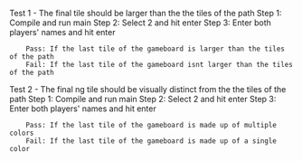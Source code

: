 
Test 1 - The final tile should be larger than the the tiles of the path
	Step 1: Compile and run main
	Step 2: Select 2 and hit enter
	Step 3: Enter both players' names and hit enter

		Pass: If the last tile of the gameboard is larger than the tiles of the path
		Fail: If the last tile of the gameboard isnt larger than the tiles of the path

Test 2 - The final ng tile should be visually distinct from the the tiles of the path
	Step 1: Compile and run main
	Step 2: Select 2 and hit enter
	Step 3: Enter both players' names and hit enter

		Pass: If the last tile of the gameboard is made up of multiple colors 
		Fail: If the last tile of the gameboard is made up of a single color